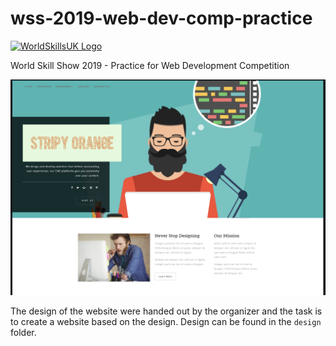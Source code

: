 # wss-2019-web-dev-comp-practice

[![WorldSkillsUK Logo](https://www.oldham.ac.uk/wp-content/uploads/2021/11/worldskills_logo.png)](https://travis-ci.org/WorldSkills-Kazan-2019/wss-2019-web-dev-comp-practice)

World Skill Show 2019 - Practice for Web Development Competition

<!-- import the header image from design folder  -->

![Header Image](design/Header-for-github-readme.png)

The design of the website were handed out by the organizer and the task is to create a website based on the design.
Design can be found in the `design` folder.
